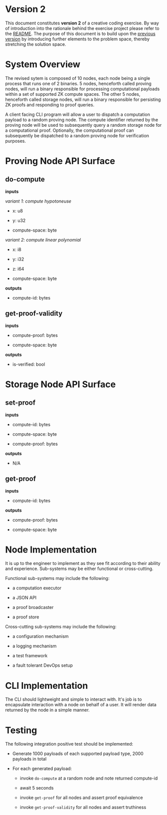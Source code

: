 # Version 2

This document constitutes **version 2** of a creative coding exercise.  By way of introduction into the rationale behind the exercise project please refer to the [README](README.md).  The purpose of this document is to build upon the [previous version](v1.md) by introducing further elements to the problem space, thereby stretching the solution space. 

# System Overview

The revised sytem is composed of 10 nodes, each node being a single process that runs one of 2 binaries.  5 nodes, henceforth called proving nodes, will run a binary responsible for processing computational payloads within a set of supported ZK compute spaces.  The other 5 nodes, henceforth called storage nodes, will run a binary responsible for persisting ZK proofs and responding to proof queries.   

A client facing CLI program will allow a user to dispatch a computation payload to a random proving node.  The compute identifier returned by the proving node will be used to subsequently query a random storage node for a computational proof.  Optionally, the computational proof can subsequently be dispatched to a random proving node for verification purposes.

# Proving Node API Surface

## do-compute

**inputs** 

*variant 1: compute hypotoneuse* 

- x: u8 

- y: u32 

- compute-space: byte 

*variant 2: compute linear polynomial* 

- x: i8 

- y: i32 

- z: i64 

- compute-space: byte 

**outputs** 

- compute-id: bytes 

## get-proof-validity

**inputs** 

- compute-proof: bytes 

- compute-space: byte 

**outputs** 

- is-verified: bool 

# Storage Node API Surface

## set-proof

**inputs** 

- compute-id: bytes

- compute-space: byte 

- compute-proof: bytes 

**outputs** 

- N/A

## get-proof

**inputs** 

- compute-id: bytes

**outputs** 

- compute-proof: bytes 

- compute-space: byte 

# Node Implementation

It is up to the engineer to implement as they see fit according to their ability and experience.  Sub-systems may be either functional or cross-cutting.

Functional sub-systems may include the following:

- a computation executor

- a JSON API

- a proof broadcaster

- a proof store

Cross-cutting sub-systems may include the following:

- a configuration mechanism

- a logging mechanism

- a test framework

- a fault tolerant DevOps setup

# CLI Implementation

The CLI should lightweight and simple to interact with.  It's job is to encapsulate interaction with a node on behalf of a user.  It will render data returned by the node in a simple manner.

# Testing

The following integration positive test should be implemented:

- Generate 1000 payloads of each supported payload type, 2000 payloads in total

- For each generated payload:

    - invoke `do-compute` at a random node and note returned compute-id

    - await 5 seconds
    
    - invoke `get-proof` for all nodes and assert proof equivalence

    - invoke `get-proof-validity` for all nodes and assert truthiness
